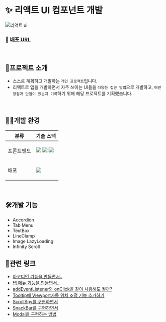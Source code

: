 # ✨ 리액트 UI 컴포넌트 개발

![리액트 ui](https://github.com/user-attachments/assets/64bbacbb-580c-4890-80ee-899f9a686c83)

### 🔗 [배포 URL](https://react-ui-vert-one.vercel.app/tab-menu/6_r)

<br>

## 📢프로젝트 소개

- 스스로 계획하고 개발하는 `개인 프로젝트`입니다.
- 리액트로 앱을 개발하면서 자주 쓰이는 UI들을 `다양한 접근 방법`으로 개발하고, `어떤 장점과 단점이 있는지 기록`하기 위해 해당 프로젝트를 기획했습니다.

<br>

## 👨‍💻개발 환경

<table>
    <thead>
        <tr>
            <th>분류</th>
            <th>기술 스택</th>
        </tr>
    </thead>
    <tbody>
        <tr>
            <td>
                  <p>프론트엔드</p>
            </td>
            <td>
                 <img src="https://img.shields.io/badge/TypeScript-3178C6?logo=typescript&logoColor=ffffff"/>
                 <img src="https://img.shields.io/badge/Emotion-DB7093?style=flat-square&logo=styled-components&logoColor=white"/>
                  <img src="https://img.shields.io/badge/React-61DAFB?style=flat-square&logo=React&logoColor=black"/> 
            </td>
        </tr>
          <tr>
            <td>
                <p>배포</p>
            </td>
            <td>
                <img src="https://img.shields.io/badge/Vercel-000000?style=flat-square&logo=Vercel&logoColor=white"/>
            </td>
        </tr>
    </tbody>
</table>

<br>

## 🛠️개발 기능

- Accordion
- Tab Menu
- TextBox
- LineClamp
- Image LazyLoading
- Infinity Scroll

## 🔗관련 링크

- [아코디언 기능을 만들면서..](https://ydoag2003.tistory.com/490)
- [탭 메뉴 기능을 만들면서..](https://ydoag2003.tistory.com/497)
- [addEventListener와 onClick을 같이 사용해도 될까?](https://ydoag2003.tistory.com/507)
- [Tooltip에 Viewport자동 위치 조정 기능 추가하기](https://ydoag2003.tistory.com/508)
- [ScrollSpy를 구현하면서](https://ydoag2003.tistory.com/513)
- [SnackBar를 구현하면서](https://ydoag2003.tistory.com/516)
- [Modal을 구현하는 방법](https://ydoag2003.tistory.com/517)
